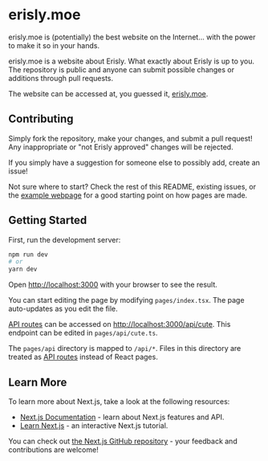 # erisly.moe
erisly.moe is (potentially) the best website on the Internet... with the power to make it so in your hands.

erisly.moe is a website about Erisly. What exactly about Erisly is up to you. The repository is public and anyone can submit possible changes or additions through pull requests.

The website can be accessed at, you guessed it, [erisly.moe](https://erisly.moe).

## Contributing
Simply fork the repository, make your changes, and submit a pull request! Any inappropriate or "not Erisly approved" changes will be rejected.

If you simply have a suggestion for someone else to possibly add, create an issue!

Not sure where to start? Check the rest of this README, existing issues, or the [example webpage](https://erisly.moe/example) for a good starting point on how pages are made.

## Getting Started

First, run the development server:

```bash
npm run dev
# or
yarn dev
```

Open [http://localhost:3000](http://localhost:3000) with your browser to see the result.

You can start editing the page by modifying `pages/index.tsx`. The page auto-updates as you edit the file.

[API routes](https://nextjs.org/docs/api-routes/introduction) can be accessed on [http://localhost:3000/api/cute](http://localhost:3000/api/cute). This endpoint can be edited in `pages/api/cute.ts`.

The `pages/api` directory is mapped to `/api/*`. Files in this directory are treated as [API routes](https://nextjs.org/docs/api-routes/introduction) instead of React pages.

## Learn More

To learn more about Next.js, take a look at the following resources:

- [Next.js Documentation](https://nextjs.org/docs) - learn about Next.js features and API.
- [Learn Next.js](https://nextjs.org/learn) - an interactive Next.js tutorial.

You can check out [the Next.js GitHub repository](https://github.com/vercel/next.js/) - your feedback and contributions are welcome!
